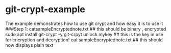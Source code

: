 # git-crypt-example
The example demonstrates how to use git crypt and how easy it is to use it 
###Step 1:
	catsampleEncryptednote.txt ## this should be binary , encrypted
	sudo apt install git-crypt -y
	git-crpyt unlock mykey ## this is the key in use for encryption and decryption!
	cat sampleEncryptednote.txt ## this should now displays plain text
